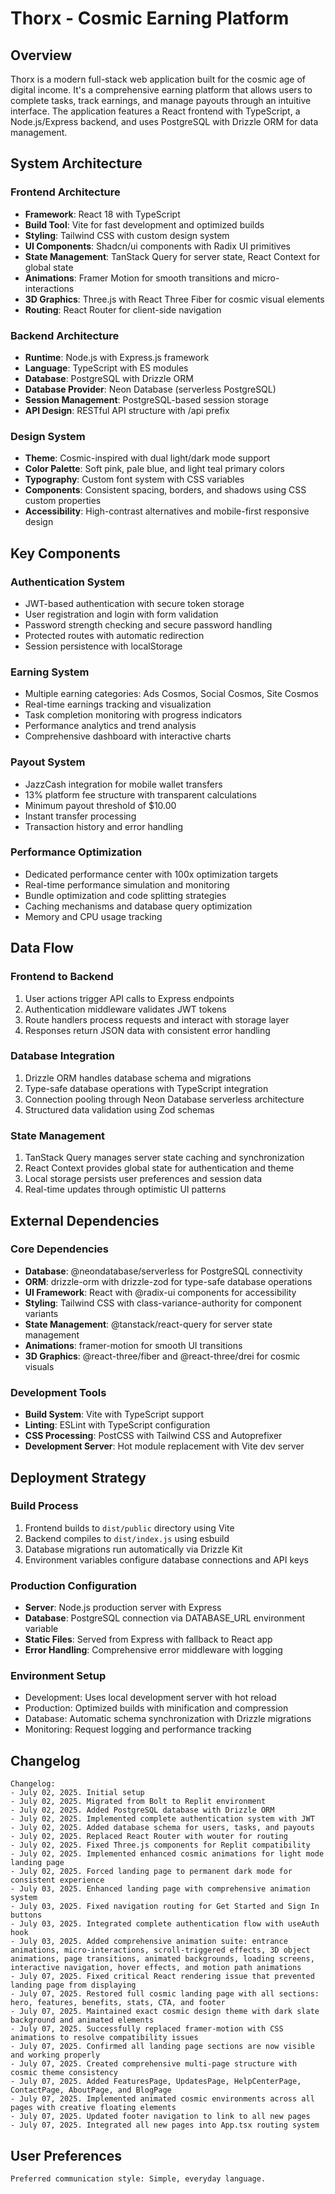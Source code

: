 # Thorx - Cosmic Earning Platform

## Overview

Thorx is a modern full-stack web application built for the cosmic age of digital income. It's a comprehensive earning platform that allows users to complete tasks, track earnings, and manage payouts through an intuitive interface. The application features a React frontend with TypeScript, a Node.js/Express backend, and uses PostgreSQL with Drizzle ORM for data management.

## System Architecture

### Frontend Architecture
- **Framework**: React 18 with TypeScript
- **Build Tool**: Vite for fast development and optimized builds
- **Styling**: Tailwind CSS with custom design system
- **UI Components**: Shadcn/ui components with Radix UI primitives
- **State Management**: TanStack Query for server state, React Context for global state
- **Animations**: Framer Motion for smooth transitions and micro-interactions
- **3D Graphics**: Three.js with React Three Fiber for cosmic visual elements
- **Routing**: React Router for client-side navigation

### Backend Architecture
- **Runtime**: Node.js with Express.js framework
- **Language**: TypeScript with ES modules
- **Database**: PostgreSQL with Drizzle ORM
- **Database Provider**: Neon Database (serverless PostgreSQL)
- **Session Management**: PostgreSQL-based session storage
- **API Design**: RESTful API structure with /api prefix

### Design System
- **Theme**: Cosmic-inspired with dual light/dark mode support
- **Color Palette**: Soft pink, pale blue, and light teal primary colors
- **Typography**: Custom font system with CSS variables
- **Components**: Consistent spacing, borders, and shadows using CSS custom properties
- **Accessibility**: High-contrast alternatives and mobile-first responsive design

## Key Components

### Authentication System
- JWT-based authentication with secure token storage
- User registration and login with form validation
- Password strength checking and secure password handling
- Protected routes with automatic redirection
- Session persistence with localStorage

### Earning System
- Multiple earning categories: Ads Cosmos, Social Cosmos, Site Cosmos
- Real-time earnings tracking and visualization
- Task completion monitoring with progress indicators
- Performance analytics and trend analysis
- Comprehensive dashboard with interactive charts

### Payout System
- JazzCash integration for mobile wallet transfers
- 13% platform fee structure with transparent calculations
- Minimum payout threshold of $10.00
- Instant transfer processing
- Transaction history and error handling

### Performance Optimization
- Dedicated performance center with 100x optimization targets
- Real-time performance simulation and monitoring
- Bundle optimization and code splitting strategies
- Caching mechanisms and database query optimization
- Memory and CPU usage tracking

## Data Flow

### Frontend to Backend
1. User actions trigger API calls to Express endpoints
2. Authentication middleware validates JWT tokens
3. Route handlers process requests and interact with storage layer
4. Responses return JSON data with consistent error handling

### Database Integration
1. Drizzle ORM handles database schema and migrations
2. Type-safe database operations with TypeScript integration
3. Connection pooling through Neon Database serverless architecture
4. Structured data validation using Zod schemas

### State Management
1. TanStack Query manages server state caching and synchronization
2. React Context provides global state for authentication and theme
3. Local storage persists user preferences and session data
4. Real-time updates through optimistic UI patterns

## External Dependencies

### Core Dependencies
- **Database**: @neondatabase/serverless for PostgreSQL connectivity
- **ORM**: drizzle-orm with drizzle-zod for type-safe database operations
- **UI Framework**: React with @radix-ui components for accessibility
- **Styling**: Tailwind CSS with class-variance-authority for component variants
- **State Management**: @tanstack/react-query for server state management
- **Animations**: framer-motion for smooth UI transitions
- **3D Graphics**: @react-three/fiber and @react-three/drei for cosmic visuals

### Development Tools
- **Build System**: Vite with TypeScript support
- **Linting**: ESLint with TypeScript configuration
- **CSS Processing**: PostCSS with Tailwind CSS and Autoprefixer
- **Development Server**: Hot module replacement with Vite dev server

## Deployment Strategy

### Build Process
1. Frontend builds to `dist/public` directory using Vite
2. Backend compiles to `dist/index.js` using esbuild
3. Database migrations run automatically via Drizzle Kit
4. Environment variables configure database connections and API keys

### Production Configuration
- **Server**: Node.js production server with Express
- **Database**: PostgreSQL connection via DATABASE_URL environment variable
- **Static Files**: Served from Express with fallback to React app
- **Error Handling**: Comprehensive error middleware with logging

### Environment Setup
- Development: Uses local development server with hot reload
- Production: Optimized builds with minification and compression
- Database: Automatic schema synchronization with Drizzle migrations
- Monitoring: Request logging and performance tracking

## Changelog

```
Changelog:
- July 02, 2025. Initial setup
- July 02, 2025. Migrated from Bolt to Replit environment
- July 02, 2025. Added PostgreSQL database with Drizzle ORM
- July 02, 2025. Implemented complete authentication system with JWT
- July 02, 2025. Added database schema for users, tasks, and payouts
- July 02, 2025. Replaced React Router with wouter for routing
- July 02, 2025. Fixed Three.js components for Replit compatibility
- July 02, 2025. Implemented enhanced cosmic animations for light mode landing page
- July 02, 2025. Forced landing page to permanent dark mode for consistent experience
- July 03, 2025. Enhanced landing page with comprehensive animation system
- July 03, 2025. Fixed navigation routing for Get Started and Sign In buttons
- July 03, 2025. Integrated complete authentication flow with useAuth hook
- July 03, 2025. Added comprehensive animation suite: entrance animations, micro-interactions, scroll-triggered effects, 3D object animations, page transitions, animated backgrounds, loading screens, interactive navigation, hover effects, and motion path animations
- July 07, 2025. Fixed critical React rendering issue that prevented landing page from displaying
- July 07, 2025. Restored full cosmic landing page with all sections: hero, features, benefits, stats, CTA, and footer
- July 07, 2025. Maintained exact cosmic design theme with dark slate background and animated elements
- July 07, 2025. Successfully replaced framer-motion with CSS animations to resolve compatibility issues
- July 07, 2025. Confirmed all landing page sections are now visible and working properly
- July 07, 2025. Created comprehensive multi-page structure with cosmic theme consistency
- July 07, 2025. Added FeaturesPage, UpdatesPage, HelpCenterPage, ContactPage, AboutPage, and BlogPage
- July 07, 2025. Implemented animated cosmic environments across all pages with creative floating elements
- July 07, 2025. Updated footer navigation to link to all new pages
- July 07, 2025. Integrated all new pages into App.tsx routing system
```

## User Preferences

```
Preferred communication style: Simple, everyday language.
```